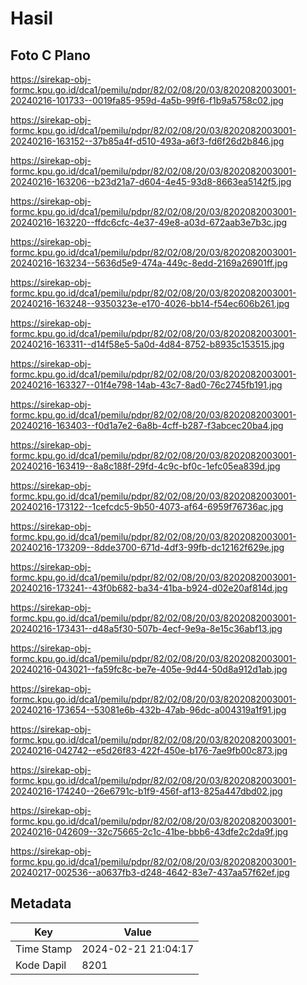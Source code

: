 # Hasil

## Foto C Plano

https://sirekap-obj-formc.kpu.go.id/dca1/pemilu/pdpr/82/02/08/20/03/8202082003001-20240216-101733--0019fa85-959d-4a5b-99f6-f1b9a5758c02.jpg

https://sirekap-obj-formc.kpu.go.id/dca1/pemilu/pdpr/82/02/08/20/03/8202082003001-20240216-163152--37b85a4f-d510-493a-a6f3-fd6f26d2b846.jpg

https://sirekap-obj-formc.kpu.go.id/dca1/pemilu/pdpr/82/02/08/20/03/8202082003001-20240216-163206--b23d21a7-d604-4e45-93d8-8663ea5142f5.jpg

https://sirekap-obj-formc.kpu.go.id/dca1/pemilu/pdpr/82/02/08/20/03/8202082003001-20240216-163220--ffdc6cfc-4e37-49e8-a03d-672aab3e7b3c.jpg

https://sirekap-obj-formc.kpu.go.id/dca1/pemilu/pdpr/82/02/08/20/03/8202082003001-20240216-163234--5636d5e9-474a-449c-8edd-2169a26901ff.jpg

https://sirekap-obj-formc.kpu.go.id/dca1/pemilu/pdpr/82/02/08/20/03/8202082003001-20240216-163248--9350323e-e170-4026-bb14-f54ec606b261.jpg

https://sirekap-obj-formc.kpu.go.id/dca1/pemilu/pdpr/82/02/08/20/03/8202082003001-20240216-163311--d14f58e5-5a0d-4d84-8752-b8935c153515.jpg

https://sirekap-obj-formc.kpu.go.id/dca1/pemilu/pdpr/82/02/08/20/03/8202082003001-20240216-163327--01f4e798-14ab-43c7-8ad0-76c2745fb191.jpg

https://sirekap-obj-formc.kpu.go.id/dca1/pemilu/pdpr/82/02/08/20/03/8202082003001-20240216-163403--f0d1a7e2-6a8b-4cff-b287-f3abcec20ba4.jpg

https://sirekap-obj-formc.kpu.go.id/dca1/pemilu/pdpr/82/02/08/20/03/8202082003001-20240216-163419--8a8c188f-29fd-4c9c-bf0c-1efc05ea839d.jpg

https://sirekap-obj-formc.kpu.go.id/dca1/pemilu/pdpr/82/02/08/20/03/8202082003001-20240216-173122--1cefcdc5-9b50-4073-af64-6959f76736ac.jpg

https://sirekap-obj-formc.kpu.go.id/dca1/pemilu/pdpr/82/02/08/20/03/8202082003001-20240216-173209--8dde3700-671d-4df3-99fb-dc12162f629e.jpg

https://sirekap-obj-formc.kpu.go.id/dca1/pemilu/pdpr/82/02/08/20/03/8202082003001-20240216-173241--43f0b682-ba34-41ba-b924-d02e20af814d.jpg

https://sirekap-obj-formc.kpu.go.id/dca1/pemilu/pdpr/82/02/08/20/03/8202082003001-20240216-173431--d48a5f30-507b-4ecf-9e9a-8e15c36abf13.jpg

https://sirekap-obj-formc.kpu.go.id/dca1/pemilu/pdpr/82/02/08/20/03/8202082003001-20240216-043021--fa59fc8c-be7e-405e-9d44-50d8a912d1ab.jpg

https://sirekap-obj-formc.kpu.go.id/dca1/pemilu/pdpr/82/02/08/20/03/8202082003001-20240216-173654--53081e6b-432b-47ab-96dc-a004319a1f91.jpg

https://sirekap-obj-formc.kpu.go.id/dca1/pemilu/pdpr/82/02/08/20/03/8202082003001-20240216-042742--e5d26f83-422f-450e-b176-7ae9fb00c873.jpg

https://sirekap-obj-formc.kpu.go.id/dca1/pemilu/pdpr/82/02/08/20/03/8202082003001-20240216-174240--26e6791c-b1f9-456f-af13-825a447dbd02.jpg

https://sirekap-obj-formc.kpu.go.id/dca1/pemilu/pdpr/82/02/08/20/03/8202082003001-20240216-042609--32c75665-2c1c-41be-bbb6-43dfe2c2da9f.jpg

https://sirekap-obj-formc.kpu.go.id/dca1/pemilu/pdpr/82/02/08/20/03/8202082003001-20240217-002536--a0637fb3-d248-4642-83e7-437aa57f62ef.jpg


## Metadata

| Key        | Value               |
| ---------- | ------------------- |
| Time Stamp | 2024-02-21 21:04:17 |
| Kode Dapil | 8201                |



